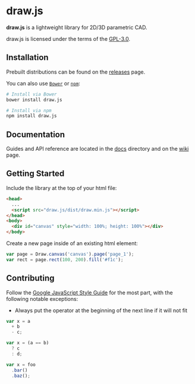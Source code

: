 # draw.js

**draw.js** is a lightweight library for 2D/3D parametric CAD.

draw.js is licensed under the terms of the [GPL-3.0](https://www.gnu.org/licenses/gpl.html).

## Installation

Prebuilt distributions can be found on the [releases](https://github.com/D1SC0tech/draw.js/releases) page.

You can also use [`Bower`](http://bower.io/) or [`npm`](https://www.npmjs.com/package/draw.js):

```sh
# Install via Bower
bower install draw.js

# Install via npm
npm install draw.js
```

## Documentation

Guides and API reference are located in the [docs](https://github.com/D1SC0tech/draw.js/tree/master/docs) directory and on the [wiki](https://github.com/D1SC0tech/draw.js/wiki) page.

## Getting Started

Include the library at the top of your html file:

```html
<head>
  ...
  <script src="draw.js/dist/draw.min.js"></script>
</head>
<body>
  <div id="canvas" style="width: 100%; height: 100%"></div>
</body>
```

Create a new page inside of an existing html element:

```javascript
var page = Draw.canvas('canvas').page('page_1');
var rect = page.rect(100, 200).fill('#f1c');
```

## Contributing

Follow the [Google JavaScript Style Guide](https://google.github.io/styleguide/javascriptguide.xml) for the most part, with the following notable exceptions:
- Always put the operator at the beginning of the next line if it will not fit

```javascript
var x = a
  + b
  - c;

var x = (a == b)
  ? c
  : d;

var x = foo
  .bar()
  .baz();
```

